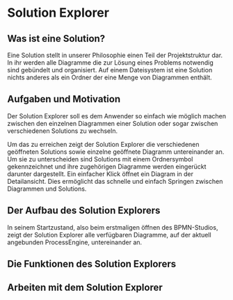 # Solution Explorer

## Was ist eine Solution?

Eine Solution stellt in unserer Philosophie einen Teil der Projektstruktur dar.
In ihr werden alle Diagramme die zur Lösung eines Problems notwendig sind
gebündelt und organisiert. Auf einem Dateisystem ist eine Solution nichts
anderes als ein Ordner der eine Menge von Diagrammen enthält.

## Aufgaben und Motivation

Der Solution Explorer soll es dem Anwender so einfach wie möglich machen
zwischen den einzelnen Diagrammen einer Solution oder sogar zwischen
verschiedenen Solutions zu wechseln.

Um das zu erreichen zeigt der Solution Explorer die verschiedenen geöffneten
Solutions sowie einzelne geöffnete Diagramm untereinander an. Um sie zu
unterscheiden sind Solutions mit einem Ordnersymbol gekennzeichnet und ihre
zugehörigen Diagramme werden eingerückt darunter dargestellt. Ein einfacher
Klick öffnet ein Diagram in der Detailansicht. Dies ermöglicht das schnelle
und einfach Springen zwischen Diagrammen und Solutions.

## Der Aufbau des Solution Explorers

In seinem Startzustand, also beim erstmaligen öffnen des BPMN-Studios, zeigt der
Solution Explorer alle verfügbaren Diagramme, auf der aktuell angebunden
ProcessEngine, untereinander an.



## Die Funktionen des Solution Explorers

## Arbeiten mit dem Solution Explorer
